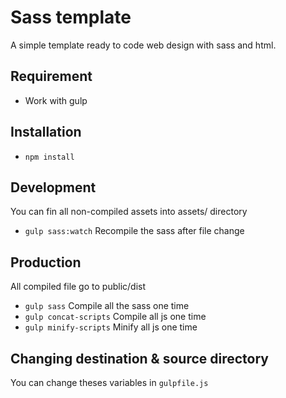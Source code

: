 # Sass template

A simple template ready to code web design with sass and html.

## Requirement

- Work with gulp

## Installation

- `npm install`

## Development

You can fin all non-compiled assets into assets/ directory

- `gulp sass:watch` Recompile the sass after file change

## Production

All compiled file go to public/dist

- `gulp sass` Compile all the sass one time
- `gulp concat-scripts` Compile all js one time
- `gulp minify-scripts` Minify all js one time
 
## Changing destination & source directory

You can change theses variables in `gulpfile.js`